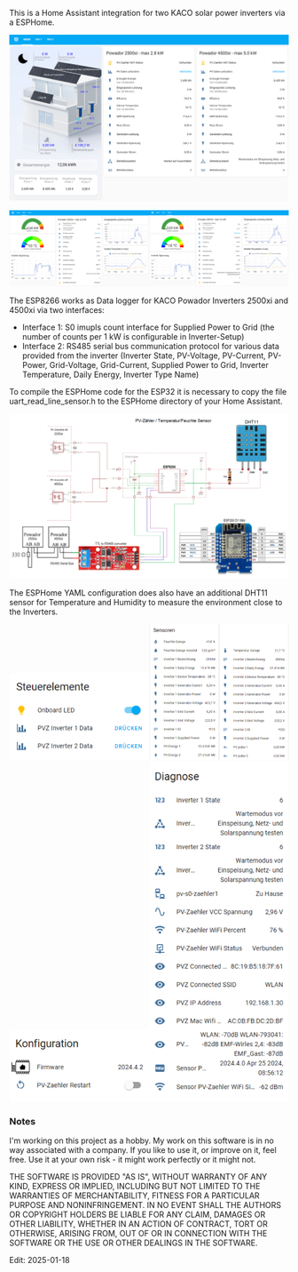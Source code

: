 This is a Home Assistant integration for two KACO solar power inverters via a ESPHome.

<img src="https://github.com/GernotAlthammer/HA-ESPHome-KACO-Powador-4500xi-S0-RS485/blob/main/Pictures/HA-KACO-Panel-0.png">

<img src="https://github.com/GernotAlthammer/HA-ESPHome-KACO-Powador-4500xi-S0-RS485/blob/main/Pictures/HA-KACO-Panel-1.png" style="width: 50%;"><img src="https://github.com/GernotAlthammer/HA-ESPHome-KACO-Powador-4500xi-S0-RS485/blob/main/Pictures/HA-KACO-Panel-2.png" style="width: 50%;">

The ESP8266 works as Data logger for KACO Powador Inverters 2500xi and 4500xi via two interfaces:
- Interface 1: S0 imupls count interface for Supplied Power to Grid (the number of counts per 1 kW is configurable in Inverter-Setup)
- Interface 2: RS485 serial bus communication protocol for various data provided from the inverter (Inverter State, PV-Voltage, PV-Current, PV-Power, Grid-Voltage, Grid-Current, Supplied Power to Grid, Inverter Temperature, Daily Energy, Inverter Type Name)

To compile the ESPHome code for the ESP32 it is necessary to copy the file uart_read_line_sensor.h to the ESPHome directory of your Home Assistant.

<img src="https://github.com/GernotAlthammer/HA-ESPHome-KACO-Powador-4500xi-S0-RS485/blob/main/Pictures/Inverter_ESP2866_Wirediagram_S0_RS485.png">

The ESPHome YAML configuration does also have an additional DHT11 sensor for Temperature and Humidity to measure the environment close to the Inverters.

<img src="https://github.com/GernotAlthammer/HA-ESPHome-KACO-Powador-4500xi-S0-RS485/blob/main/Pictures/Pic1_Steuerelemente.png" style="width: 50%;"><img src="https://github.com/GernotAlthammer/HA-ESPHome-KACO-Powador-4500xi-S0-RS485/blob/main/Pictures/Pic2_Sensoren.png" style="width: 50%;">
<img src="https://github.com/GernotAlthammer/HA-ESPHome-KACO-Powador-4500xi-S0-RS485/blob/main/Pictures/Pic3_Konfiguration.png" style="width: 50%;"><img src="https://github.com/GernotAlthammer/HA-ESPHome-KACO-Powador-4500xi-S0-RS485/blob/main/Pictures/Pic4_Diagnose.png" style="width: 50%;">

<h3 tabindex="-1" class="heading-element" dir="auto">Notes</h3>
I'm working on this project as a hobby. My work on this software is in no way associated with a company. If you like to use it, or improve on it, feel free. Use it at your own risk - it might work perfectly or it might not.


THE SOFTWARE IS PROVIDED "AS IS", WITHOUT WARRANTY OF ANY KIND, EXPRESS OR IMPLIED, INCLUDING BUT NOT LIMITED TO THE WARRANTIES OF MERCHANTABILITY, FITNESS FOR A PARTICULAR PURPOSE AND NONINFRINGEMENT. IN NO EVENT SHALL THE AUTHORS OR COPYRIGHT HOLDERS BE LIABLE FOR ANY CLAIM, DAMAGES OR OTHER LIABILITY, WHETHER IN AN ACTION OF CONTRACT, TORT OR OTHERWISE, ARISING FROM, OUT OF OR IN CONNECTION WITH THE SOFTWARE OR THE USE OR OTHER DEALINGS IN THE SOFTWARE.

Edit: 2025-01-18
